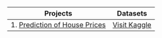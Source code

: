 
| Projects | Datasets |
|------------ | ---------|
| 1. [Prediction of House Prices](https://github.com/RxnAch/DeepLearning/blob/main/Predicting_House_Prices_on_kaggle.ipynb) |[Visit Kaggle](https://github.com/RxnAch/DeepLearning/blob/main/Predicting_House_Prices_on_kaggle.ipynb)|
